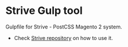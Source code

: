 # Strive Gulp tool

Gulpfile for Strive - PostCSS Magento 2 system.
- Check [Strive repository](https://github.com/trive-digital/Strive) on how to use it.
